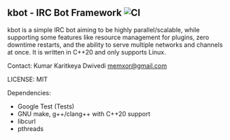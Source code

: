 ## kbot - IRC Bot Framework ![CI](https://github.com/kkdwivedi/kbot/workflows/CI/badge.svg?branch=master)

kbot is a simple IRC bot aiming to be highly parallel/scalable, while supporting some features like
resource management for plugins, zero downtime restarts, and the ability to serve multiple networks
and channels at once. It is written in C++20 and only supports Linux.


Contact: Kumar Karitkeya Dwivedi <memxor@gmail.com>


LICENSE: MIT


Dependencies:
  * Google Test (Tests)
  * GNU make, g++/clang++ with C++20 support
  * libcurl
  * pthreads

